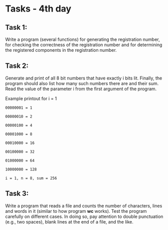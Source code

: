 # Tasks - 4th day
## Task 1:

Write a program (several functions) for generating the registration number, for checking the correctness of the registration number and for determining the registered components in the registration number.

 

## Task 2:

Generate and print of all 8 bit numbers that have exactly i bits lit. Finally, the program should also list how many such numbers there are and their sum. Read the value of the parameter i from the first argument of the program.

 

Example printout for i = 1

 ```
00000001 = 1

00000010 = 2

00000100 = 4

00001000 = 8

00010000 = 16

00100000 = 32

01000000 = 64

10000000 = 128

i = 1, n = 8, sum = 256

  ```

## Task 3:

Write a program that reads a file and counts the number of characters, lines and words in it (similar to how program **wc** works). Test the program carefully on different cases. In doing so, pay attention to double punctuation (e.g., two spaces), blank lines at the end of a file, and the like.

